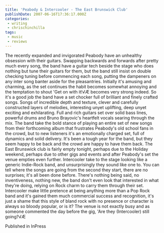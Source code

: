 ```yaml
---
title: 'Peabody & Intercooler - The East Brunswick Club'
publishDate: 2007-06-16T17:36:17.000Z
categories:
 - writing
 - chrischinchilla
tags:
 - music 
 - reviews
---
```


The recently expanded and invigorated Peabody have an unhealthy obsession with their guitars. Swapping backwards and forwards after pretty much every song, the band have a guitar tech beside the stage who does nothing but tune their guitars for them, but the band still insist on double checking tuning before commencing each song, putting the dampeners on any inter song banter aside for the pleasantries. Initially it's amusing and charming, as the set continues the habit becomes somewhat annoying and the temptation to shout 'Get on with it!√Æ becomes very strong indeed. So it's a good job the band have a set chocker full of brilliant and finely crafted songs. Songs of incredible depth and texture, clever and carefully constructed layers of melodies, interesting unyet uplifting, deep unyet exciting and exhilarating. Full and rich guitars set over solid bass lines, powerful drums and Bruno Brayovic's heartfelt vocals searing through the mix. The band take the bold stance of playing an entire set of new songs from their forthcoming album that frustrates Peabody's old school fans in the crowd, but to new listeners it's an emotionally charged set, full of dynamics and solid delivery. It's been a tough year for the band, but they seem happy to be back and the crowd are happy to have them back. The East Brunswick club is fairly empty tonight, perhaps due to the Holiday weekend, perhaps due to other gigs and events and after Peabody's set the venue empties even further. Intercooler take to the stage looking like a generic Indie-Rock band, and unsurprisingly they sound like one to. You can tell where the songs are going from the second they start, there are no surprises; it's all been done before. There's nothing being said, no inventiveness, nothing new, the band don't even look that interested in what they're doing, relying on Rock charm to carry them through their set. Intercooler make little pretence at being anything more than a Pop Rock band and it's gained them much commercial success and recognition, it's just a shame that this style of bland rock with no presence or character is always so bloody popular, or is it? The venue is not exactly busy and as someone commented the day before the gig, 'Are they (Intercooler) still going?√Æ

Published in InPress
